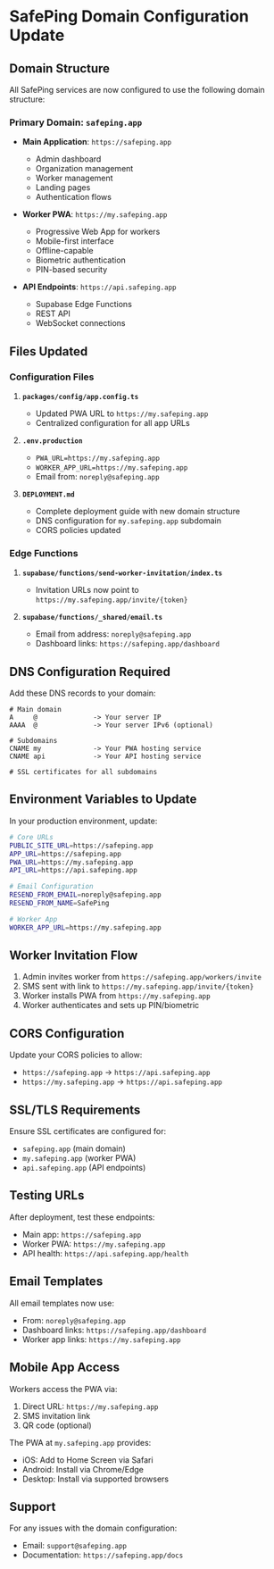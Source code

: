 # SafePing Domain Configuration Update

## Domain Structure

All SafePing services are now configured to use the following domain structure:

### Primary Domain: `safeping.app`

- **Main Application**: `https://safeping.app`
  - Admin dashboard
  - Organization management
  - Worker management
  - Landing pages
  - Authentication flows

- **Worker PWA**: `https://my.safeping.app`
  - Progressive Web App for workers
  - Mobile-first interface
  - Offline-capable
  - Biometric authentication
  - PIN-based security

- **API Endpoints**: `https://api.safeping.app`
  - Supabase Edge Functions
  - REST API
  - WebSocket connections

## Files Updated

### Configuration Files
1. **`packages/config/app.config.ts`**
   - Updated PWA URL to `https://my.safeping.app`
   - Centralized configuration for all app URLs

2. **`.env.production`**
   - `PWA_URL=https://my.safeping.app`
   - `WORKER_APP_URL=https://my.safeping.app`
   - Email from: `noreply@safeping.app`

3. **`DEPLOYMENT.md`**
   - Complete deployment guide with new domain structure
   - DNS configuration for `my.safeping.app` subdomain
   - CORS policies updated

### Edge Functions
1. **`supabase/functions/send-worker-invitation/index.ts`**
   - Invitation URLs now point to `https://my.safeping.app/invite/{token}`

2. **`supabase/functions/_shared/email.ts`**
   - Email from address: `noreply@safeping.app`
   - Dashboard links: `https://safeping.app/dashboard`

## DNS Configuration Required

Add these DNS records to your domain:

```
# Main domain
A     @              -> Your server IP
AAAA  @              -> Your server IPv6 (optional)

# Subdomains
CNAME my             -> Your PWA hosting service
CNAME api            -> Your API hosting service

# SSL certificates for all subdomains
```

## Environment Variables to Update

In your production environment, update:

```bash
# Core URLs
PUBLIC_SITE_URL=https://safeping.app
APP_URL=https://safeping.app
PWA_URL=https://my.safeping.app
API_URL=https://api.safeping.app

# Email Configuration
RESEND_FROM_EMAIL=noreply@safeping.app
RESEND_FROM_NAME=SafePing

# Worker App
WORKER_APP_URL=https://my.safeping.app
```

## Worker Invitation Flow

1. Admin invites worker from `https://safeping.app/workers/invite`
2. SMS sent with link to `https://my.safeping.app/invite/{token}`
3. Worker installs PWA from `https://my.safeping.app`
4. Worker authenticates and sets up PIN/biometric

## CORS Configuration

Update your CORS policies to allow:
- `https://safeping.app` → `https://api.safeping.app`
- `https://my.safeping.app` → `https://api.safeping.app`

## SSL/TLS Requirements

Ensure SSL certificates are configured for:
- `safeping.app` (main domain)
- `my.safeping.app` (worker PWA)
- `api.safeping.app` (API endpoints)

## Testing URLs

After deployment, test these endpoints:
- Main app: `https://safeping.app`
- Worker PWA: `https://my.safeping.app`
- API health: `https://api.safeping.app/health`

## Email Templates

All email templates now use:
- From: `noreply@safeping.app`
- Dashboard links: `https://safeping.app/dashboard`
- Worker app links: `https://my.safeping.app`

## Mobile App Access

Workers access the PWA via:
1. Direct URL: `https://my.safeping.app`
2. SMS invitation link
3. QR code (optional)

The PWA at `my.safeping.app` provides:
- iOS: Add to Home Screen via Safari
- Android: Install via Chrome/Edge
- Desktop: Install via supported browsers

## Support

For any issues with the domain configuration:
- Email: `support@safeping.app`
- Documentation: `https://safeping.app/docs`
